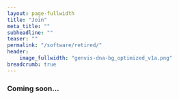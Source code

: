 ```yaml
---
layout: page-fullwidth
title: "Join"
meta_title: ""
subheadline: ""
teaser: ""
permalink: "/software/retired/"
header:
    image_fullwidth: "genvis-dna-bg_optimized_v1a.png"
breadcrumb: true
---
```


### Coming soon...
